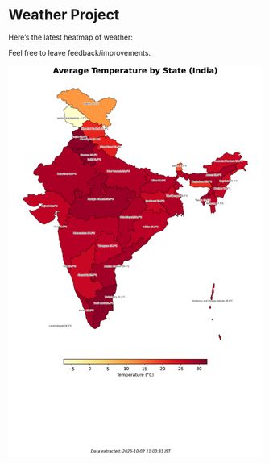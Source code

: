 # Weather Project

Here’s the latest heatmap of weather:

Feel free to leave feedback/improvements.

![India Heatmap](docs/assets/india_heatmap.png?v=DE0DF9)
